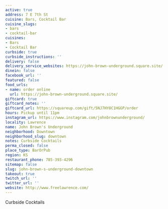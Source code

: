 ```yaml
---
active: true
address: 7 E 7th St
cuisine: Bars, Cocktail Bar
cuisine_slugs:
- bars
- cocktail-bar
cuisines:
- Bars
- Cocktail Bar
curbside: true
curbside_instructions: ''
delivery: false
delivery_service_websites: https://john-brown-underground.square.site/
dinein: false
facebook_url: ''
featured: false
food_urls:
- name: order online
  url: https://john-brown-underground.square.site/
giftcard: true
giftcard_notes: ''
giftcard_url: https://squareup.com/gift/5NJ7HY8C1HGGP/order
hours: Pickup until 11pm
instagram_url: https://www.instagram.com/johnbrownunderground/
locality: Lawrence
name: John Brown's Underground
neighborhood: Downtown
neighborhood_slug: downtown
notes: Curbside Cocktails
perma_closed: false
place_type: BarOrPub
region: KS
restaurant_phone: 785-393-4296
sitemap: false
slug: john-brown-s-underground-downtown
takeout: true
twitch_url: ''
twitter_url: ''
website: http://www.freelawrence.com/
---
```


Curbside Cocktails